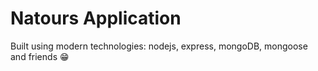 # Natours Application

Built using modern technologies: nodejs, express, mongoDB, mongoose and friends 😁
